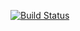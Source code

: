 [![Build Status](https://travis-ci.com/AsiaClarkson/chees.io-node.svg?branch=master)](https://travis-ci.com/AsiaClarkson/chees.io-node)